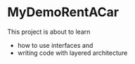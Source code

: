 # MyDemoRentACar
This project is about to learn 
* how to use interfaces and 
* writing code with layered architecture
